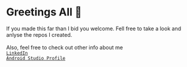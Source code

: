 # Greetings All :vulcan_salute:

If you made this far than I bid you welcome. Fell free to take a look and anlyse the repos I created.<br> <br>
Also, feel free to check out other info about me <br>
[`LinkedIn`](https://www.linkedin.com/in/karoshinara) <br>
[`Android Studio Profile`](https://g.dev/KaroshiNara)
